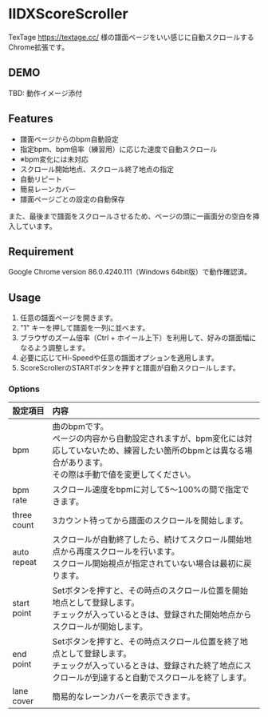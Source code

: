 # IIDXScoreScroller

TexTage https://textage.cc/ 様の譜面ページをいい感じに自動スクロールするChrome拡張です。


## DEMO

TBD: 動作イメージ添付

## Features

* 譜面ページからのbpm自動設定
* 指定bpm、bpm倍率（練習用）に応じた速度で自動スクロール
 * ※bpm変化には未対応
* スクロール開始地点、スクロール終了地点の指定
* 自動リピート
* 簡易レーンカバー
* 譜面ページごとの設定の自動保存

また、最後まで譜面をスクロールさせるため、ページの頭に一画面分の空白を挿入しています。

## Requirement

Google Chrome version 86.0.4240.111（Windows 64bit版）で動作確認済。


## Usage

1. 任意の譜面ページを開きます。
2. "1" キーを押して譜面を一列に並べます。
3. ブラウザのズーム倍率（Ctrl + ホイール上下）を利用して、好みの譜面幅になるよう調整します。
4. 必要に応じてHi-Speedや任意の譜面オプションを適用します。
5. ScoreScrollerのSTARTボタンを押すと譜面が自動スクロールします。


### Options

|設定項目|内容|
|:--|:--|
|bpm|曲のbpmです。<br>ページの内容から自動設定されますが、bpm変化には対応していないため、練習したい箇所のbpmとは異なる場合があります。<br>その際は手動で値を変更してください。|
|bpm rate|スクロール速度をbpmに対して5～100%の間で指定できます。|
|three count|3カウント待ってから譜面のスクロールを開始します。|
|auto repeat|スクロールが自動終了したら、続けてスクロール開始地点から再度スクロールを行います。<br>スクロール開始視点が指定されていない場合は最初に戻ります。|
|start point|Setボタンを押すと、その時点のスクロール位置を開始地点として登録します。<br>チェックが入っているときは、登録された開始地点からスクロールが開始します。|
|end point|Setボタンを押すと、その時点スクロール位置を終了地点として登録します。<br>チェックが入っているときは、登録された終了地点にスクロールが到達すると自動でスクロールを終了します。|
|lane cover|簡易的なレーンカバーを表示できます。|
